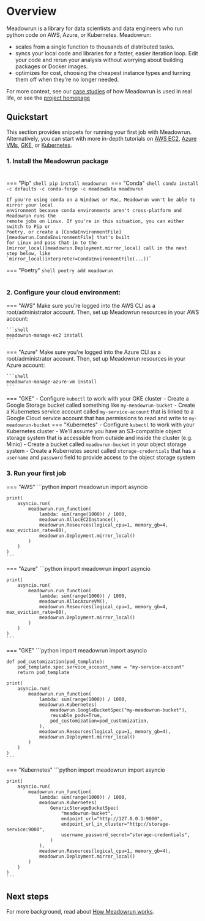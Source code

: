 # Overview

Meadowrun is a library for data scientists and data engineers who run python code on
AWS, Azure, or Kubernetes. Meadowrun:

- scales from a single function to thousands of distributed tasks.
- syncs your local code and libraries for a faster, easier iteration loop. Edit your
  code and rerun your analysis without worrying about building packages or Docker
  images.
- optimizes for cost, choosing the cheapest instance types and turning them off when
  they're no longer needed.
  
For more context, see our [case studies](case_studies) of how Meadowrun is used in real
life, or see the [project homepage](https://meadowrun.io)

## Quickstart

This section provides snippets for running your first job with Meadowrun. Alternatively,
you can start with more in-depth tutorials on [AWS EC2](tutorial/aws_ec2), [Azure
VMs](tutorial/azure_vm), [GKE](tutorial/gke), or [Kubernetes](tutorial/kubernetes).

### 1. Install the Meadowrun package

# <!--install-start-->

=== "Pip"
    ```shell
    pip install meadowrun
    ```
=== "Conda"
    ```shell
    conda install -c defaults -c conda-forge -c meadowdata meadowrun
    ```

    If you're using conda on a Windows or Mac, Meadowrun won't be able to mirror your local
    environment because conda environments aren't cross-platform and Meadowrun runs the
    remote jobs on Linux. If you're in this situation, you can either switch to Pip or
    Poetry, or create a [CondaEnvironmentFile][meadowrun.CondaEnvironmentFile] that's built
    for Linux and pass that in to the
    [mirror_local][meadowrun.Deployment.mirror_local] call in the next step below, like
    `mirror_local(interpreter=CondaEnvironmentFile(...))`
=== "Poetry"
    ```shell
    poetry add meadowrun
    ```

# <!--install-end-->

### 2. Configure your cloud environment:

=== "AWS"
    Make sure you're logged into the AWS CLI as a root/administrator account. Then, set up
    Meadowrun resources in your AWS account:
    
    ```shell
    meadowrun-manage-ec2 install
    ```
=== "Azure"
    Make sure you're logged into the Azure CLI as a root/administrator account. Then, set up
    Meadowrun resources in your Azure account:
    
    ```shell
    meadowrun-manage-azure-vm install
    ```
=== "GKE"
    - Configure `kubectl` to work with your GKE cluster
    - Create a Google Storage bucket called something like `my-meadowrun-bucket`
    - Create a Kubernetes service account called `my-service-account` that is linked
      to a Google Cloud service account that has permissions to read and write to
      `my-meadowrun-bucket`
=== "Kubernetes"
    - Configure `kubectl` to work with your Kubernetes cluster
    - We'll assume you have an S3-compatible object storage system that is accessible from 
      outside and inside the cluster (e.g. Minio)
    - Create a bucket called `meadowrun-bucket` in your object storage system
    - Create a Kubernetes secret called `storage-credentials` that has a `username` and
      `password` field to provide access to the object storage system 

### 3. Run your first job

=== "AWS"
    ```python
    import meadowrun
    import asyncio
    
    print(
        asyncio.run(
            meadowrun.run_function(
                lambda: sum(range(1000)) / 1000,
                meadowrun.AllocEC2Instance(),
                meadowrun.Resources(logical_cpu=1, memory_gb=4, max_eviction_rate=80),
                meadowrun.Deployment.mirror_local()
            )
        )
    )
    ```
=== "Azure"
    ```python
    import meadowrun
    import asyncio
    
    print(
        asyncio.run(
            meadowrun.run_function(
                lambda: sum(range(1000)) / 1000,
                meadowrun.AllocAzureVM(),
                meadowrun.Resources(logical_cpu=1, memory_gb=4, max_eviction_rate=80),
                meadowrun.Deployment.mirror_local()
            )
        )
    )
    ```
=== "GKE"
    ```python
    import meadowrun
    import asyncio

    def pod_customization(pod_template):
        pod_template.spec.service_account_name = "my-service-account"
        return pod_template
    
    print(
        asyncio.run(
            meadowrun.run_function(
                lambda: sum(range(1000)) / 1000,
                meadowrun.Kubernetes(
                    meadowrun.GoogleBucketSpec("my-meadowrun-bucket"),
                    reusable_pods=True,
                    pod_customization=pod_customization,
                ),
                meadowrun.Resources(logical_cpu=1, memory_gb=4),
                meadowrun.Deployment.mirror_local()
            )
        )
    )
    ```
=== "Kubernetes"
    ```python
    import meadowrun
    import asyncio

    print(
        asyncio.run(
            meadowrun.run_function(
                lambda: sum(range(1000)) / 1000,
                meadowrun.Kubernetes(
                    GenericStorageBucketSpec(
                        "meadowrun-bucket",
                        endpoint_url="http://127.0.0.1:9000",
                        endpoint_url_in_cluster="http://storage-service:9000",
                        username_password_secret="storage-credentials",
                    )
                ),
                meadowrun.Resources(logical_cpu=1, memory_gb=4),
                meadowrun.Deployment.mirror_local()
            )
        )
    )
    ```

  
## Next steps

For more background, read about [How Meadowrun works](explanation/how_it_works).
